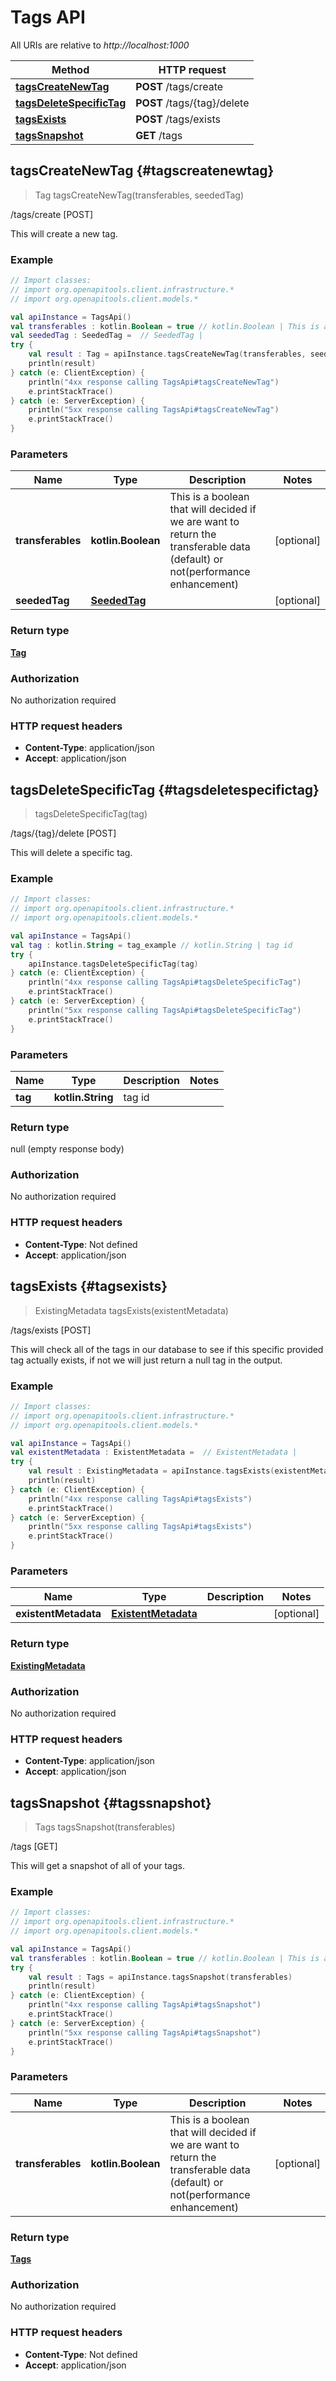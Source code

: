 # Tags API

All URIs are relative to *http://localhost:1000*

Method | HTTP request
------------- | -------------
[**tagsCreateNewTag**](#tagscreatenewtag) | **POST** /tags/create
[**tagsDeleteSpecificTag**](#tagsdeletespecifictag) | **POST** /tags/\{tag\}/delete
[**tagsExists**](#tagsexists) | **POST** /tags/exists
[**tagsSnapshot**](#tagssnapshot) | **GET** /tags


<a id="tagsCreateNewTag"></a>
## **tagsCreateNewTag** {#tagscreatenewtag}
> Tag tagsCreateNewTag(transferables, seededTag)

/tags/create [POST]

This will create a new tag.

### Example
```kotlin
// Import classes:
// import org.openapitools.client.infrastructure.*
// import org.openapitools.client.models.*

val apiInstance = TagsApi()
val transferables : kotlin.Boolean = true // kotlin.Boolean | This is a boolean that will decided if we are want to return the transferable data (default) or not(performance enhancement)
val seededTag : SeededTag =  // SeededTag | 
try {
    val result : Tag = apiInstance.tagsCreateNewTag(transferables, seededTag)
    println(result)
} catch (e: ClientException) {
    println("4xx response calling TagsApi#tagsCreateNewTag")
    e.printStackTrace()
} catch (e: ServerException) {
    println("5xx response calling TagsApi#tagsCreateNewTag")
    e.printStackTrace()
}
```

### Parameters

Name | Type | Description  | Notes
------------- | ------------- | ------------- | -------------
 **transferables** | **kotlin.Boolean**| This is a boolean that will decided if we are want to return the transferable data (default) or not(performance enhancement) | [optional]
 **seededTag** | [**SeededTag**](../models/SeededTag)|  | [optional]

### Return type

[**Tag**](../models/Tag)

### Authorization

No authorization required

### HTTP request headers

 - **Content-Type**: application/json
 - **Accept**: application/json

<a id="tagsDeleteSpecificTag"></a>
## **tagsDeleteSpecificTag** {#tagsdeletespecifictag}
> tagsDeleteSpecificTag(tag)

/tags/\{tag\}/delete [POST]

This will delete a specific tag.

### Example
```kotlin
// Import classes:
// import org.openapitools.client.infrastructure.*
// import org.openapitools.client.models.*

val apiInstance = TagsApi()
val tag : kotlin.String = tag_example // kotlin.String | tag id
try {
    apiInstance.tagsDeleteSpecificTag(tag)
} catch (e: ClientException) {
    println("4xx response calling TagsApi#tagsDeleteSpecificTag")
    e.printStackTrace()
} catch (e: ServerException) {
    println("5xx response calling TagsApi#tagsDeleteSpecificTag")
    e.printStackTrace()
}
```

### Parameters

Name | Type | Description  | Notes
------------- | ------------- | ------------- | -------------
 **tag** | **kotlin.String**| tag id |

### Return type

null (empty response body)

### Authorization

No authorization required

### HTTP request headers

 - **Content-Type**: Not defined
 - **Accept**: application/json

<a id="tagsExists"></a>
## **tagsExists** {#tagsexists}
> ExistingMetadata tagsExists(existentMetadata)

/tags/exists [POST]

This will check all of the tags in our database to see if this specific provided tag actually exists, if not we will just return a null tag in the output.

### Example
```kotlin
// Import classes:
// import org.openapitools.client.infrastructure.*
// import org.openapitools.client.models.*

val apiInstance = TagsApi()
val existentMetadata : ExistentMetadata =  // ExistentMetadata | 
try {
    val result : ExistingMetadata = apiInstance.tagsExists(existentMetadata)
    println(result)
} catch (e: ClientException) {
    println("4xx response calling TagsApi#tagsExists")
    e.printStackTrace()
} catch (e: ServerException) {
    println("5xx response calling TagsApi#tagsExists")
    e.printStackTrace()
}
```

### Parameters

Name | Type | Description  | Notes
------------- | ------------- | ------------- | -------------
 **existentMetadata** | [**ExistentMetadata**](../models/ExistentMetadata)|  | [optional]

### Return type

[**ExistingMetadata**](../models/ExistingMetadata)

### Authorization

No authorization required

### HTTP request headers

 - **Content-Type**: application/json
 - **Accept**: application/json

<a id="tagsSnapshot"></a>
## **tagsSnapshot** {#tagssnapshot}
> Tags tagsSnapshot(transferables)

/tags [GET]

This will get a snapshot of all of your tags.

### Example
```kotlin
// Import classes:
// import org.openapitools.client.infrastructure.*
// import org.openapitools.client.models.*

val apiInstance = TagsApi()
val transferables : kotlin.Boolean = true // kotlin.Boolean | This is a boolean that will decided if we are want to return the transferable data (default) or not(performance enhancement)
try {
    val result : Tags = apiInstance.tagsSnapshot(transferables)
    println(result)
} catch (e: ClientException) {
    println("4xx response calling TagsApi#tagsSnapshot")
    e.printStackTrace()
} catch (e: ServerException) {
    println("5xx response calling TagsApi#tagsSnapshot")
    e.printStackTrace()
}
```

### Parameters

Name | Type | Description  | Notes
------------- | ------------- | ------------- | -------------
 **transferables** | **kotlin.Boolean**| This is a boolean that will decided if we are want to return the transferable data (default) or not(performance enhancement) | [optional]

### Return type

[**Tags**](../models/Tags)

### Authorization

No authorization required

### HTTP request headers

 - **Content-Type**: Not defined
 - **Accept**: application/json

